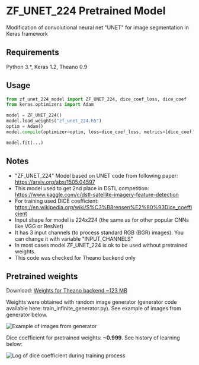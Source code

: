 # ZF_UNET_224 Pretrained Model
Modification of convolutional neural net "UNET" for image segmentation in Keras framework

## Requirements

Python 3.*, Keras 1.2, Theano 0.9

## Usage

```python
from zf_unet_224_model import ZF_UNET_224, dice_coef_loss, dice_coef
from keras.optimizers import Adam

model = ZF_UNET_224()
model.load_weights("zf_unet_224.h5")
optim = Adam()
model.compile(optimizer=optim, loss=dice_coef_loss, metrics=[dice_coef])

model.fit(...)
```

## Notes

- "ZF_UNET_224" Model based on UNET code from following paper: https://arxiv.org/abs/1505.04597
- This model used to get 2nd place in DSTL competition: https://www.kaggle.com/c/dstl-satellite-imagery-feature-detection
- For training used DICE coefficient: https://en.wikipedia.org/wiki/S%C3%B8rensen%E2%80%93Dice_coefficient
- Input shape for model is 224x224 (the same as for other popular CNNs like VGG or ResNet)
- It has 3 input channels (to process standard RGB (BGR) images). You can change it with variable "INPUT_CHANNELS"
- In most cases model ZF_UNET_224 is ok to be used without pretrained weights.
- This code was checked for Theano backend only

## Pretrained weights

Download: [Weights for Theano backend ~123 MB](https://mega.nz/#!eAY2WAJS!zsb9rq20gjaSWJECu6tGdTN9tG6ZzQk0KQvB8iG2sL4)

Weights were obtained with random image generator (generator code available here: train_infinite_generator.py). See example of images from generator below.

![Example of images from generator](https://github.com/ZFTurbo/ZF_UNET_224_Pretrained_Model/blob/master/img/ZF_UNET_Generator_Images_Example.png)

Dice coefficient for pretrained weights: **~0.999**. See history of learning below:

![Log of dice coefficient during training process](https://github.com/ZFTurbo/ZF_UNET_224_Pretrained_Model/blob/master/img/Dice_log.png)

